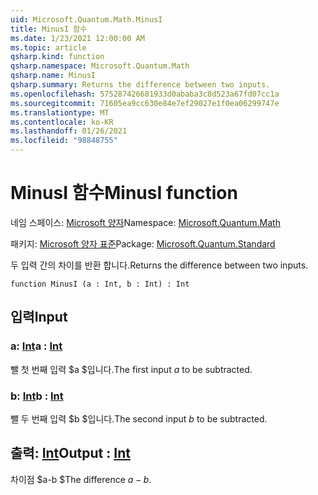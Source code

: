 ```yaml
---
uid: Microsoft.Quantum.Math.MinusI
title: MinusI 함수
ms.date: 1/23/2021 12:00:00 AM
ms.topic: article
qsharp.kind: function
qsharp.namespace: Microsoft.Quantum.Math
qsharp.name: MinusI
qsharp.summary: Returns the difference between two inputs.
ms.openlocfilehash: 575287426681933d0ababa3c8d523a67fd07cc1a
ms.sourcegitcommit: 71605ea9cc630e84e7ef29027e1f0ea06299747e
ms.translationtype: MT
ms.contentlocale: ko-KR
ms.lasthandoff: 01/26/2021
ms.locfileid: "98848755"
---
```

# <a name="minusi-function"></a><span data-ttu-id="f6879-102">MinusI 함수</span><span class="sxs-lookup"><span data-stu-id="f6879-102">MinusI function</span></span>

<span data-ttu-id="f6879-103">네임 스페이스: [Microsoft 양자](xref:Microsoft.Quantum.Math)</span><span class="sxs-lookup"><span data-stu-id="f6879-103">Namespace: [Microsoft.Quantum.Math](xref:Microsoft.Quantum.Math)</span></span>

<span data-ttu-id="f6879-104">패키지: [Microsoft 양자 표준](https://nuget.org/packages/Microsoft.Quantum.Standard)</span><span class="sxs-lookup"><span data-stu-id="f6879-104">Package: [Microsoft.Quantum.Standard](https://nuget.org/packages/Microsoft.Quantum.Standard)</span></span>


<span data-ttu-id="f6879-105">두 입력 간의 차이를 반환 합니다.</span><span class="sxs-lookup"><span data-stu-id="f6879-105">Returns the difference between two inputs.</span></span>

```qsharp
function MinusI (a : Int, b : Int) : Int
```


## <a name="input"></a><span data-ttu-id="f6879-106">입력</span><span class="sxs-lookup"><span data-stu-id="f6879-106">Input</span></span>

### <a name="a--int"></a><span data-ttu-id="f6879-107">a: [Int](xref:microsoft.quantum.lang-ref.int)</span><span class="sxs-lookup"><span data-stu-id="f6879-107">a : [Int](xref:microsoft.quantum.lang-ref.int)</span></span>

<span data-ttu-id="f6879-108">뺄 첫 번째 입력 $a $입니다.</span><span class="sxs-lookup"><span data-stu-id="f6879-108">The first input $a$ to be subtracted.</span></span>


### <a name="b--int"></a><span data-ttu-id="f6879-109">b: [Int](xref:microsoft.quantum.lang-ref.int)</span><span class="sxs-lookup"><span data-stu-id="f6879-109">b : [Int](xref:microsoft.quantum.lang-ref.int)</span></span>

<span data-ttu-id="f6879-110">뺄 두 번째 입력 $b $입니다.</span><span class="sxs-lookup"><span data-stu-id="f6879-110">The second input $b$ to be subtracted.</span></span>



## <a name="output--int"></a><span data-ttu-id="f6879-111">출력: [Int](xref:microsoft.quantum.lang-ref.int)</span><span class="sxs-lookup"><span data-stu-id="f6879-111">Output : [Int](xref:microsoft.quantum.lang-ref.int)</span></span>

<span data-ttu-id="f6879-112">차이점 $a-b $</span><span class="sxs-lookup"><span data-stu-id="f6879-112">The difference $a - b$.</span></span>